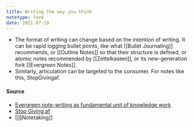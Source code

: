 ```yaml
---
title: Writing the way you think
notetype: feed
date: 2021-07-10
---
```


- The format of writing can change based on the intention of writing. It can be rapid logging bullet points, like what [[Bullet Journaling]] recommends, or [[Outline Notes]] so that their structure is defined, or atomic notes recommended by [[Zettelkasten]], or its new-generation fork [[Evergreen Notes]].
- Similarly, articulation can be targeted to the consumer. For notes like this, StopGivingaf.

#### Source
- [Evergreen note-writing as fundamental unit of knowledge work](https://notes.andymatuschak.org/z3SjnvsB5aR2ddsycyXofbYR7fCxo7RmKW2be)
- [Stop Giving af](https://joelhooks.com/on-writing-more)
- [[§Notetaking]]